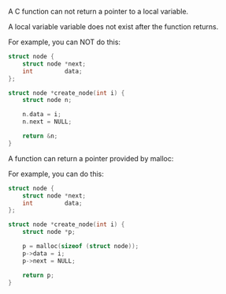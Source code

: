 A C function can not return a pointer to a local variable.

A local variable variable does not exist after the function returns.

For example, you can NOT do this:

```c
struct node {
    struct node *next;
    int         data;
};

struct node *create_node(int i) {
    struct node n;

    n.data = i;
    n.next = NULL;

    return &n;
}
```

A function can return a pointer provided by malloc:

For example, you can do this:


```c
struct node {
    struct node *next;
    int         data;
};

struct node *create_node(int i) {
    struct node *p;

    p = malloc(sizeof (struct node));
    p->data = i;
    p->next = NULL;

    return p;
}
```
